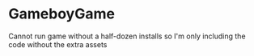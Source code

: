 # GameboyGame
Cannot run game without a half-dozen installs so I'm only including the code without the extra assets
